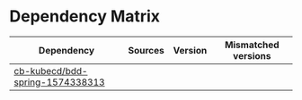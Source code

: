 # Dependency Matrix

Dependency | Sources | Version | Mismatched versions
---------- | ------- | ------- | -------------------
[cb-kubecd/bdd-spring-1574338313](https://github.com/cb-kubecd/bdd-spring-1574338313.git) |  | []() | 
